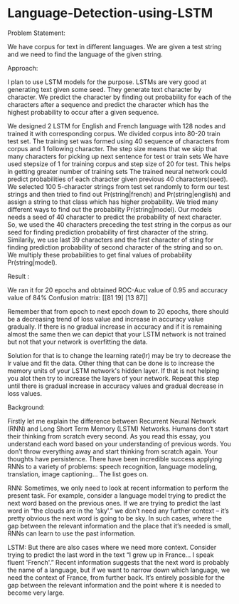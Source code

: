 # Language-Detection-using-LSTM

Problem Statement:

We have corpus for text in different languages. We are given a test string and we need to find the language of the given string.

Approach:

I plan to use LSTM models for the purpose. LSTMs are very good at generating text given some seed. They generate text character by character. We predict the character by finding out probability for each of the characters after a sequence and predict the character which has the highest probability to occur after a given sequence.

We designed 2 LSTM for English and French language with 128 nodes and trained it with corresponding corpus. We divided corpus into 80-20 train test set. The training set was formed using 40 sequence of characters from corpus and 1 following character. The step size means that we skip that many characters for picking up next sentence for test or train sets We have used stepsize of 1 for training corpus and step size of 20 for test. This helps in getting greater number of training sets The trained neural network could predict probabilities of each character given previous 40 characters(seed). We selected 100 5-character strings from test set randomly to form our test strings and then tried to find out Pr(string|french) and Pr(string|english) and assign a string to that class which has higher probability. We tried many different ways to find out the probability Pr(string|model). Our models needs a seed of 40 character to predict the probability of next character. So, we used the 40 characters preceding the test string in the corpus as our seed for finding prediction probability of first character of the string. Similarily, we use last 39 characters and the first character of sting for finding prediction probability of second character of the string and so on. We multiply these probabilities to get final values of probability Pr(string|model).

Result :

We ran it for 20 epochs and obtained ROC-Auc value of 0.95 and accuracy value of 84% Confusion matrix: [[81 19] [13 87]]

Remember that from epoch to next epoch down to 20 epochs, there should be a decreasing trend of loss value and increase in accuracy value gradually. If there is no gradual increase in accuracy and if it is remaining almost the same then we can depict that your LSTM network is not trained but not that your network is overfitting the data.

Solution for that is to change the learning rate(lr) may be try to decrease the lr value and fit the data. 
Other thing that can be done is to increase the memory units of your LSTM network's hidden layer. If that is not helping you alot then try to increase the layers of your network. Repeat this step until there is gradual increase in accuracy values and gradual decrease in loss values.

Background:

Firstly let me explain the difference between Recurrent Neural Network (RNN) and Long Short Term Memory (LSTM) Networks.
Humans don’t start their thinking from scratch every second. As you read this essay, you understand each word based on your understanding of previous words. You don’t throw everything away and start thinking from scratch again. Your thoughts have persistence.
There have been incredible success applying RNNs to a variety of problems: speech recognition, language modeling, translation, image captioning… The list goes on.

RNN:
Sometimes, we only need to look at recent information to perform the present task. For example, consider a language model trying to predict the next word based on the previous ones. If we are trying to predict the last word in “the clouds are in the 'sky'.” we don’t need any further context – it’s pretty obvious the next word is going to be sky. In such cases, where the gap between the relevant information and the place that it’s needed is small, RNNs can learn to use the past information.

LSTM:
But there are also cases where we need more context. Consider trying to predict the last word in the text “I grew up in France… I speak fluent 'French'.” Recent information suggests that the next word is probably the name of a language, but if we want to narrow down which language, we need the context of France, from further back. It’s entirely possible for the gap between the relevant information and the point where it is needed to become very large.

